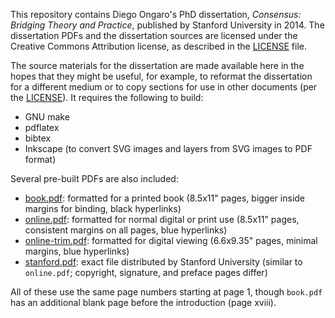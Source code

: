 This repository contains Diego Ongaro's PhD dissertation, *Consensus: Bridging
Theory and Practice*, published by Stanford University in 2014. The
dissertation PDFs and the dissertation sources are licensed under the Creative
Commons Attribution license, as described in the [LICENSE](LICENSE) file.


The source materials for the dissertation are made available here in the hopes
that they might be useful, for example, to reformat the dissertation for a
different medium or to copy sections for use in other documents (per the
[LICENSE](LICENSE)). It requires the following to build:

 - GNU make
 - pdflatex
 - bibtex
 - Inkscape (to convert SVG images and layers from SVG images to PDF format)


Several pre-built PDFs are also included:

 - [book.pdf](book.pdf?raw=true): formatted for a printed book
   (8.5x11" pages, bigger inside margins for binding, black hyperlinks)
 - [online.pdf](online.pdf?raw=true): formatted for normal digital or print use
   (8.5x11" pages, consistent margins on all pages, blue hyperlinks)
 - [online-trim.pdf](online-trim.pdf?raw=true): formatted for digital viewing
   (6.6x9.35" pages, minimal margins, blue hyperlinks)
 - [stanford.pdf](stanford.pdf?raw=true): exact file distributed by
   Stanford University
   (similar to `online.pdf`; copyright, signature, and preface pages differ)

All of these use the same page numbers starting at page 1, though `book.pdf` has
an additional blank page before the introduction (page xviii).

